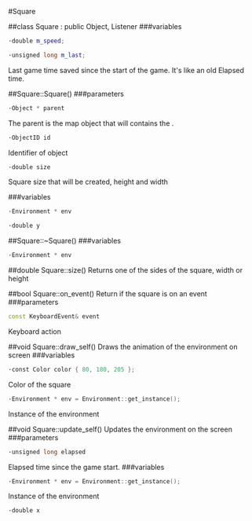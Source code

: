 #Square

##class Square : public Object, Listener
###variables
```c++
·double m_speed;
```

```c++
·unsigned long m_last;
```
Last game time saved since the start of the game. It's like an old Elapsed time.

##Square::Square()
###parameters
```c++
·Object * parent
```
The parent is the map object that will contains the .
```c++
·ObjectID id
```
Identifier of object
```c++
·double size
```
Square size that will be created, height and width

###variables
```c++
·Environment * env
```
```c++
·double y
```

##Square::~Square()
###variables
```c++
·Environment * env
```


##double Square::size()
Returns one of the sides of the square, width or height

##bool Square::on_event()
Return if the square is on an event
###parameters
```c++
const KeyboardEvent& event
```
Keyboard action

##void Square::draw_self()
Draws the animation of the environment on screen
###variables
```c++
·const Color color { 80, 180, 205 };
```
Color of the square
```c++
·Environment * env = Environment::get_instance();
```
Instance of the environment

##void Square::update_self()
Updates the environment on the screen
###parameters
```c++
·unsigned long elapsed
```
Elapsed time since the game start.
###variables
```c++
·Environment * env = Environment::get_instance();
```
Instance of the environment
```c++
·double x
```
